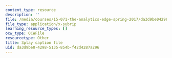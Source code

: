 ```yaml
---
content_type: resource
description: ''
file: /media/courses/15-071-the-analytics-edge-spring-2017/da3d9be042985135854bf42d4287a296_IZ0qGEZkTIw.vtt
file_type: application/x-subrip
learning_resource_types: []
ocw_type: OCWFile
resourcetype: Other
title: 3play caption file
uid: da3d9be0-4298-5135-854b-f42d4287a296
---
```

